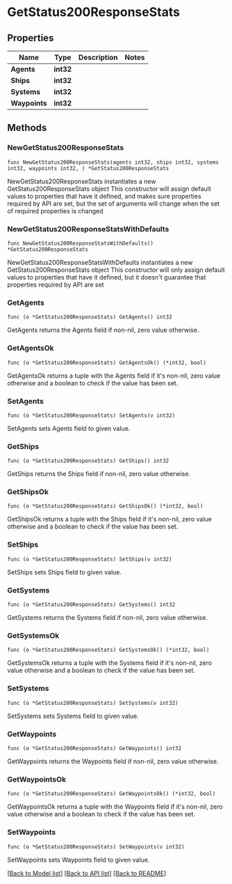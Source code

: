 # GetStatus200ResponseStats

## Properties

Name | Type | Description | Notes
------------ | ------------- | ------------- | -------------
**Agents** | **int32** |  | 
**Ships** | **int32** |  | 
**Systems** | **int32** |  | 
**Waypoints** | **int32** |  | 

## Methods

### NewGetStatus200ResponseStats

`func NewGetStatus200ResponseStats(agents int32, ships int32, systems int32, waypoints int32, ) *GetStatus200ResponseStats`

NewGetStatus200ResponseStats instantiates a new GetStatus200ResponseStats object
This constructor will assign default values to properties that have it defined,
and makes sure properties required by API are set, but the set of arguments
will change when the set of required properties is changed

### NewGetStatus200ResponseStatsWithDefaults

`func NewGetStatus200ResponseStatsWithDefaults() *GetStatus200ResponseStats`

NewGetStatus200ResponseStatsWithDefaults instantiates a new GetStatus200ResponseStats object
This constructor will only assign default values to properties that have it defined,
but it doesn't guarantee that properties required by API are set

### GetAgents

`func (o *GetStatus200ResponseStats) GetAgents() int32`

GetAgents returns the Agents field if non-nil, zero value otherwise.

### GetAgentsOk

`func (o *GetStatus200ResponseStats) GetAgentsOk() (*int32, bool)`

GetAgentsOk returns a tuple with the Agents field if it's non-nil, zero value otherwise
and a boolean to check if the value has been set.

### SetAgents

`func (o *GetStatus200ResponseStats) SetAgents(v int32)`

SetAgents sets Agents field to given value.


### GetShips

`func (o *GetStatus200ResponseStats) GetShips() int32`

GetShips returns the Ships field if non-nil, zero value otherwise.

### GetShipsOk

`func (o *GetStatus200ResponseStats) GetShipsOk() (*int32, bool)`

GetShipsOk returns a tuple with the Ships field if it's non-nil, zero value otherwise
and a boolean to check if the value has been set.

### SetShips

`func (o *GetStatus200ResponseStats) SetShips(v int32)`

SetShips sets Ships field to given value.


### GetSystems

`func (o *GetStatus200ResponseStats) GetSystems() int32`

GetSystems returns the Systems field if non-nil, zero value otherwise.

### GetSystemsOk

`func (o *GetStatus200ResponseStats) GetSystemsOk() (*int32, bool)`

GetSystemsOk returns a tuple with the Systems field if it's non-nil, zero value otherwise
and a boolean to check if the value has been set.

### SetSystems

`func (o *GetStatus200ResponseStats) SetSystems(v int32)`

SetSystems sets Systems field to given value.


### GetWaypoints

`func (o *GetStatus200ResponseStats) GetWaypoints() int32`

GetWaypoints returns the Waypoints field if non-nil, zero value otherwise.

### GetWaypointsOk

`func (o *GetStatus200ResponseStats) GetWaypointsOk() (*int32, bool)`

GetWaypointsOk returns a tuple with the Waypoints field if it's non-nil, zero value otherwise
and a boolean to check if the value has been set.

### SetWaypoints

`func (o *GetStatus200ResponseStats) SetWaypoints(v int32)`

SetWaypoints sets Waypoints field to given value.



[[Back to Model list]](../README.md#documentation-for-models) [[Back to API list]](../README.md#documentation-for-api-endpoints) [[Back to README]](../README.md)


